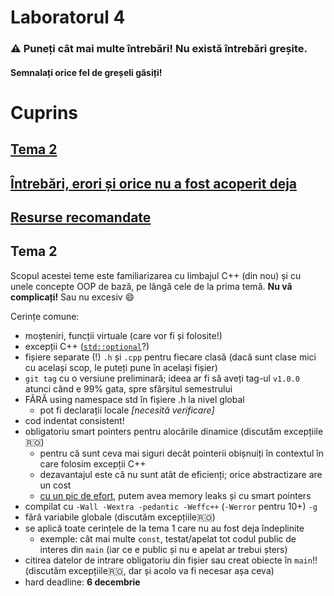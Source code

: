 # Laboratorul 4

### ⚠ Puneți cât mai multe întrebări! Nu există întrebări greșite.
#### Semnalați orice fel de greșeli găsiți!

# Cuprins
## [Tema 2](#Tema-2-1)
## [Întrebări, erori și orice nu a fost acoperit deja](#întrebări-erori-diverse)
## [Resurse recomandate](#resurse-recomandate-1)

## Tema 2

Scopul acestei teme este familiarizarea cu limbajul C++ (din nou) și cu unele concepte OOP de bază, pe lângă cele de la prima temă. **Nu vă complicați!** Sau nu excesiv 😄

Cerințe comune:
- moșteniri, funcții virtuale (care vor fi și folosite!)
- excepții C++ ([`std::optional`](https://en.cppreference.com/w/cpp/utility/optional)?)
- fișiere separate (!) `.h` și `.cpp` pentru fiecare clasă (dacă sunt clase mici cu același scop, le puteți pune în același fișier)
- `git tag` cu o versiune preliminară; ideea ar fi să aveți tag-ul `v1.0.0` atunci când e 99% gata, spre sfârșitul semestrului
- FĂRĂ using namespace std în fișiere .h la nivel global
  - pot fi declarații locale *[necesită verificare]*
- cod indentat consistent!
- obligatoriu smart pointers pentru alocările dinamice (discutăm excepțiile🇷🇴)
  - pentru că sunt ceva mai siguri decât pointerii obișnuiți în contextul în care folosim excepții C++
  - dezavantajul este că nu sunt atât de eficienți; orice abstractizare are un cost
  - [cu un pic de efort](https://stackoverflow.com/questions/54336422/), putem avea memory leaks și cu smart pointers
- compilat cu `-Wall -Wextra -pedantic -Weffc++` (`-Werror` pentru 10+) `-g`
- fără variabile globale (discutăm excepțiile🇷🇴)
- se aplică toate cerințele de la tema 1 care nu au fost deja îndeplinite
  - exemple: cât mai multe `const`, testat/apelat tot codul public de interes din `main` (iar ce e public și nu e apelat ar trebui șters)
- citirea datelor de intrare obligatoriu din fișier sau creat obiecte în `main`!! (discutăm excepțiile🇷🇴, dar și acolo va fi necesar așa ceva)
- hard deadline: **6 decembrie**
